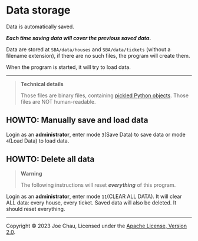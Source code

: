 # Data storage

Data is automatically saved.

***Each time saving data will cover the previous saved data.***

Data are stored at `SBA/data/houses` and `SBA/data/tickets` (without a filename extension), 
if there are no such files, the program will create them.

When the program is started, it will try to load data.

---
> **Technical details**
> 
> Those files are binary files, containing 
> <a href="https://docs.python.org/3/library/pickle.html" target="_blank">pickled Python objects</a>.
> Those files are NOT human-readable.


## HOWTO: Manually save and load data
Login as an **administrator**, enter mode `3`(Save Data) to save data or 
mode `4`(Load Data) to load data.


## HOWTO: Delete all data
<!--This is GitHub's warning format-->
> **Warning**
> 
> The following instructions will reset ***everything*** of this program.

Login as an **administrator**, enter mode `11`(CLEAR ALL DATA).
It will clear ALL data: every house, every ticket. 
Saved data will also be deleted. 
It should reset everything.


---

Copyright © 2023 Joe Chau, Licensed under the 
<a href="https://www.apache.org/licenses/LICENSE-2.0" target="_blank">Apache License, Version 2.0</a>.
